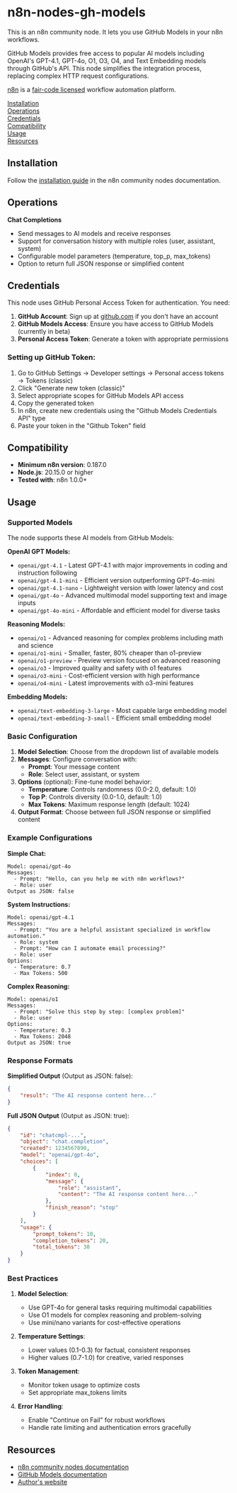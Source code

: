 # n8n-nodes-gh-models

This is an n8n community node. It lets you use GitHub Models in your n8n workflows.

GitHub Models provides free access to popular AI models including OpenAI's GPT-4.1, GPT-4o, O1, O3, O4, and Text Embedding models through GitHub's API. This node simplifies the integration process, replacing complex HTTP request configurations.

[n8n](https://n8n.io/) is a [fair-code licensed](https://docs.n8n.io/reference/license/) workflow automation platform.

[Installation](#installation)  
[Operations](#operations)  
[Credentials](#credentials)  
[Compatibility](#compatibility)  
[Usage](#usage)  
[Resources](#resources)

## Installation

Follow the [installation guide](https://docs.n8n.io/integrations/community-nodes/installation/) in the n8n community nodes documentation.

## Operations

**Chat Completions**

- Send messages to AI models and receive responses
- Support for conversation history with multiple roles (user, assistant, system)
- Configurable model parameters (temperature, top_p, max_tokens)
- Option to return full JSON response or simplified content

## Credentials

This node uses GitHub Personal Access Token for authentication. You need:

1. **GitHub Account**: Sign up at [github.com](https://github.com) if you don't have an account
2. **GitHub Models Access**: Ensure you have access to GitHub Models (currently in beta)
3. **Personal Access Token**: Generate a token with appropriate permissions

### Setting up GitHub Token:

1. Go to GitHub Settings → Developer settings → Personal access tokens → Tokens (classic)
2. Click "Generate new token (classic)"
3. Select appropriate scopes for GitHub Models API access
4. Copy the generated token
5. In n8n, create new credentials using the "Github Models Credentials API" type
6. Paste your token in the "Github Token" field

## Compatibility

- **Minimum n8n version**: 0.187.0
- **Node.js**: 20.15.0 or higher
- **Tested with**: n8n 1.0.0+

## Usage

### Supported Models

The node supports these AI models from GitHub Models:

**OpenAI GPT Models:**

- `openai/gpt-4.1` - Latest GPT-4.1 with major improvements in coding and instruction following
- `openai/gpt-4.1-mini` - Efficient version outperforming GPT-4o-mini
- `openai/gpt-4.1-nano` - Lightweight version with lower latency and cost
- `openai/gpt-4o` - Advanced multimodal model supporting text and image inputs
- `openai/gpt-4o-mini` - Affordable and efficient model for diverse tasks

**Reasoning Models:**

- `openai/o1` - Advanced reasoning for complex problems including math and science
- `openai/o1-mini` - Smaller, faster, 80% cheaper than o1-preview
- `openai/o1-preview` - Preview version focused on advanced reasoning
- `openai/o3` - Improved quality and safety with o1 features
- `openai/o3-mini` - Cost-efficient version with high performance
- `openai/o4-mini` - Latest improvements with o3-mini features

**Embedding Models:**

- `openai/text-embedding-3-large` - Most capable large embedding model
- `openai/text-embedding-3-small` - Efficient small embedding model

### Basic Configuration

1. **Model Selection**: Choose from the dropdown list of available models
2. **Messages**: Configure conversation with:
   - **Prompt**: Your message content
   - **Role**: Select user, assistant, or system
3. **Options** (optional): Fine-tune model behavior:
   - **Temperature**: Controls randomness (0.0-2.0, default: 1.0)
   - **Top P**: Controls diversity (0.0-1.0, default: 1.0)
   - **Max Tokens**: Maximum response length (default: 1024)
4. **Output Format**: Choose between full JSON response or simplified content

### Example Configurations

**Simple Chat:**

```
Model: openai/gpt-4o
Messages:
  - Prompt: "Hello, can you help me with n8n workflows?"
  - Role: user
Output as JSON: false
```

**System Instructions:**

```
Model: openai/gpt-4.1
Messages:
  - Prompt: "You are a helpful assistant specialized in workflow automation."
  - Role: system
  - Prompt: "How can I automate email processing?"
  - Role: user
Options:
  - Temperature: 0.7
  - Max Tokens: 500
```

**Complex Reasoning:**

```
Model: openai/o1
Messages:
  - Prompt: "Solve this step by step: [complex problem]"
  - Role: user
Options:
  - Temperature: 0.3
  - Max Tokens: 2048
Output as JSON: true
```

### Response Formats

**Simplified Output** (Output as JSON: false):

```json
{
	"result": "The AI response content here..."
}
```

**Full JSON Output** (Output as JSON: true):

```json
{
	"id": "chatcmpl-...",
	"object": "chat.completion",
	"created": 1234567890,
	"model": "openai/gpt-4o",
	"choices": [
		{
			"index": 0,
			"message": {
				"role": "assistant",
				"content": "The AI response content here..."
			},
			"finish_reason": "stop"
		}
	],
	"usage": {
		"prompt_tokens": 10,
		"completion_tokens": 20,
		"total_tokens": 30
	}
}
```

### Best Practices

1. **Model Selection**:
   - Use GPT-4o for general tasks requiring multimodal capabilities
   - Use O1 models for complex reasoning and problem-solving
   - Use mini/nano variants for cost-effective operations

2. **Temperature Settings**:
   - Lower values (0.1-0.3) for factual, consistent responses
   - Higher values (0.7-1.0) for creative, varied responses

3. **Token Management**:
   - Monitor token usage to optimize costs
   - Set appropriate max_tokens limits

4. **Error Handling**:
   - Enable "Continue on Fail" for robust workflows
   - Handle rate limiting and authentication errors gracefully

## Resources

- [n8n community nodes documentation](https://docs.n8n.io/integrations/#community-nodes)
- [GitHub Models documentation](https://docs.github.com/en/github-models)
- [Author's website](https://truonghaidang.com)
